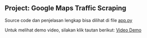 ## Project: Google Maps Traffic Scraping

Source code dan penjelasan lengkap bisa dilihat di file [app.py](./app.py)

Untuk melihat demo video, silakan klik tautan berikut: [Video Demo](https://youtu.be/CXNV9m3brr8?si=0pXy3WvmzQcQK4Ut)
